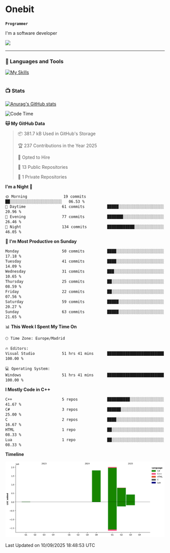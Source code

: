 # Onebit

**`Programmer`**

I'm a software developer

   ![](https://komarev.com/ghpvc/?username=onebit5&color=blueviolet)

---

### 🧰 Languages and Tools

[![My Skills](https://skillicons.dev/icons?i=cpp,c,cs,java,lua,unity,git,linux,github,discord,vscode,visualstudio)](https://skillicons.dev)
<br />

#

### 📺 Stats
[![Anurag's GitHub stats](https://github-readme-stats.vercel.app/api?username=onebit5&show_icons=true&theme=radical)](https://github.com/anuraghazra/github-readme-stats)                
<!--START_SECTION:waka-->
![Code Time](http://img.shields.io/badge/Code%20Time-406%20hrs%2056%20mins-blue)

**🐱 My GitHub Data** 

> 📦 381.7 kB Used in GitHub's Storage 
 > 
> 🏆 237 Contributions in the Year 2025
 > 
> 💼 Opted to Hire
 > 
> 📜 13 Public Repositories 
 > 
> 🔑 1 Private Repositories 
 > 
**I'm a Night 🦉** 

```text
🌞 Morning                19 commits          ██░░░░░░░░░░░░░░░░░░░░░░░   06.53 % 
🌆 Daytime                61 commits          █████░░░░░░░░░░░░░░░░░░░░   20.96 % 
🌃 Evening                77 commits          ███████░░░░░░░░░░░░░░░░░░   26.46 % 
🌙 Night                  134 commits         ████████████░░░░░░░░░░░░░   46.05 % 
```
📅 **I'm Most Productive on Sunday** 

```text
Monday                   50 commits          ████░░░░░░░░░░░░░░░░░░░░░   17.18 % 
Tuesday                  41 commits          ████░░░░░░░░░░░░░░░░░░░░░   14.09 % 
Wednesday                31 commits          ███░░░░░░░░░░░░░░░░░░░░░░   10.65 % 
Thursday                 25 commits          ██░░░░░░░░░░░░░░░░░░░░░░░   08.59 % 
Friday                   22 commits          ██░░░░░░░░░░░░░░░░░░░░░░░   07.56 % 
Saturday                 59 commits          █████░░░░░░░░░░░░░░░░░░░░   20.27 % 
Sunday                   63 commits          █████░░░░░░░░░░░░░░░░░░░░   21.65 % 
```


📊 **This Week I Spent My Time On** 

```text
🕑︎ Time Zone: Europe/Madrid

🔥 Editors: 
Visual Studio            51 hrs 41 mins      █████████████████████████   100.00 % 

💻 Operating System: 
Windows                  51 hrs 41 mins      █████████████████████████   100.00 % 
```

**I Mostly Code in C++** 

```text
C++                      5 repos             ██████████░░░░░░░░░░░░░░░   41.67 % 
C#                       3 repos             ██████░░░░░░░░░░░░░░░░░░░   25.00 % 
C                        2 repos             ████░░░░░░░░░░░░░░░░░░░░░   16.67 % 
HTML                     1 repo              ██░░░░░░░░░░░░░░░░░░░░░░░   08.33 % 
Lua                      1 repo              ██░░░░░░░░░░░░░░░░░░░░░░░   08.33 % 
```



**Timeline**

![Lines of Code chart](https://raw.githubusercontent.com/Onebit5/Onebit5/main/assets/bar_graph.png)


 Last Updated on 10/09/2025 18:48:53 UTC
<!--END_SECTION:waka-->
